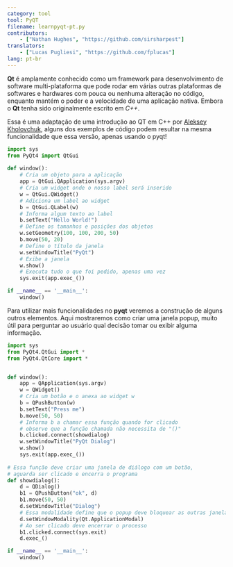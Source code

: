 ```yaml
---
category: tool
tool: PyQT
filename: learnpyqt-pt.py
contributors:
    - ["Nathan Hughes", "https://github.com/sirsharpest"]
translators:
    - ["Lucas Pugliesi", "https://github.com/fplucas"]
lang: pt-br
---
```


**Qt** é amplamente conhecido como um framework para desenvolvimento de
software multi-plataforma que pode rodar em várias outras plataformas de
softwares e hardwares com pouca ou nenhuma alteração no código, enquanto mantém
o poder e a velocidade de uma aplicação nativa. Embora o **Qt** tenha sido
originalmente escrito em *C++*.


Essa é uma adaptação de uma introdução ao QT em C++ por
[Aleksey Kholovchuk](https://github.com/vortexxx192), alguns dos exemplos de
código podem resultar na mesma funcionalidade que essa versão, apenas usando
o pyqt!

```python
import sys
from PyQt4 import QtGui
	
def window():
	# Cria um objeto para a aplicação
    app = QtGui.QApplication(sys.argv)
	# Cria um widget onde o nosso label será inserido
    w = QtGui.QWidget()
	# Adiciona um label ao widget
    b = QtGui.QLabel(w)
	# Informa algum texto ao label
    b.setText("Hello World!")
	# Define os tamanhos e posições dos objetos
    w.setGeometry(100, 100, 200, 50)
    b.move(50, 20)
	# Define o título da janela
    w.setWindowTitle("PyQt")
	# Exibe a janela
    w.show()
	# Executa tudo o que foi pedido, apenas uma vez
    sys.exit(app.exec_())

if __name__ == '__main__':
    window()

```

Para utilizar mais funcionalidades no **pyqt** veremos a construção de alguns
outros elementos.
Aqui mostraremos como criar uma janela popup, muito útil para perguntar ao
usuário qual decisão tomar ou exibir alguma informação.

```python 
import sys
from PyQt4.QtGui import *
from PyQt4.QtCore import *


def window():
    app = QApplication(sys.argv)
    w = QWidget()
    # Cria um botão e o anexa ao widget w
    b = QPushButton(w)
    b.setText("Press me")
    b.move(50, 50)
    # Informa b a chamar essa função quando for clicado
    # observe que a função chamada não necessita de "()"
    b.clicked.connect(showdialog)
    w.setWindowTitle("PyQt Dialog")
    w.show()
    sys.exit(app.exec_())
	
# Essa função deve criar uma janela de diálogo com um botão,
# aguarda ser clicado e encerra o programa
def showdialog():
    d = QDialog()
    b1 = QPushButton("ok", d)
    b1.move(50, 50)
    d.setWindowTitle("Dialog")
    # Essa modalidade define que o popup deve bloquear as outras janelas quando ativo
    d.setWindowModality(Qt.ApplicationModal)
    # Ao ser clicado deve encerrar o processo
    b1.clicked.connect(sys.exit)
    d.exec_()

if __name__ == '__main__':
    window()
```
